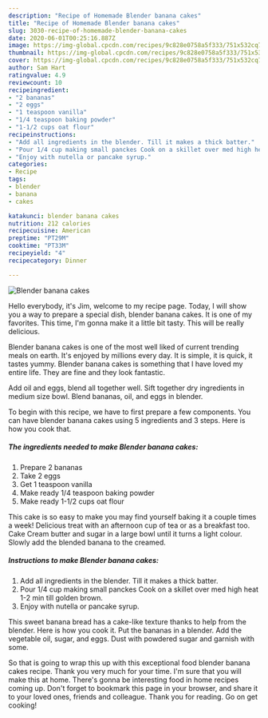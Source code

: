 ```yaml
---
description: "Recipe of Homemade Blender banana cakes"
title: "Recipe of Homemade Blender banana cakes"
slug: 3030-recipe-of-homemade-blender-banana-cakes
date: 2020-06-01T00:25:16.887Z
image: https://img-global.cpcdn.com/recipes/9c828e0758a5f333/751x532cq70/blender-banana-cakes-recipe-main-photo.jpg
thumbnail: https://img-global.cpcdn.com/recipes/9c828e0758a5f333/751x532cq70/blender-banana-cakes-recipe-main-photo.jpg
cover: https://img-global.cpcdn.com/recipes/9c828e0758a5f333/751x532cq70/blender-banana-cakes-recipe-main-photo.jpg
author: Sam Hart
ratingvalue: 4.9
reviewcount: 10
recipeingredient:
- "2 bananas"
- "2 eggs"
- "1 teaspoon vanilla"
- "1/4 teaspoon baking powder"
- "1-1/2 cups oat flour"
recipeinstructions:
- "Add all ingredients in the blender. Till it makes a thick batter."
- "Pour 1/4 cup making small panckes Cook on a skillet over med high heat 1-2 min till golden brown."
- "Enjoy with nutella or pancake syrup."
categories:
- Recipe
tags:
- blender
- banana
- cakes

katakunci: blender banana cakes 
nutrition: 212 calories
recipecuisine: American
preptime: "PT29M"
cooktime: "PT33M"
recipeyield: "4"
recipecategory: Dinner

---
```



![Blender banana cakes](https://img-global.cpcdn.com/recipes/9c828e0758a5f333/751x532cq70/blender-banana-cakes-recipe-main-photo.jpg)

Hello everybody, it's Jim, welcome to my recipe page. Today, I will show you a way to prepare a special dish, blender banana cakes. It is one of my favorites. This time, I'm gonna make it a little bit tasty. This will be really delicious.

Blender banana cakes is one of the most well liked of current trending meals on earth. It's enjoyed by millions every day. It is simple, it is quick, it tastes yummy. Blender banana cakes is something that I have loved my entire life. They are fine and they look fantastic.

Add oil and eggs, blend all together well. Sift together dry ingredients in medium size bowl. Blend bananas, oil, and eggs in blender.


To begin with this recipe, we have to first prepare a few components. You can have blender banana cakes using 5 ingredients and 3 steps. Here is how you cook that.

<!--inarticleads1-->

##### The ingredients needed to make Blender banana cakes:

1. Prepare 2 bananas
1. Take 2 eggs
1. Get 1 teaspoon vanilla
1. Make ready 1/4 teaspoon baking powder
1. Make ready 1-1/2 cups oat flour


This cake is so easy to make you may find yourself baking it a couple times a week! Delicious treat with an afternoon cup of tea or as a breakfast too. Cake Cream butter and sugar in a large bowl until it turns a light colour. Slowly add the blended banana to the creamed. 

<!--inarticleads2-->

##### Instructions to make Blender banana cakes:

1. Add all ingredients in the blender. Till it makes a thick batter.
1. Pour 1/4 cup making small panckes Cook on a skillet over med high heat 1-2 min till golden brown.
1. Enjoy with nutella or pancake syrup.


This sweet banana bread has a cake-like texture thanks to help from the blender. Here is how you cook it. Put the bananas in a blender. Add the vegetable oil, sugar, and eggs. Dust with powdered sugar and garnish with some. 

So that is going to wrap this up with this exceptional food blender banana cakes recipe. Thank you very much for your time. I'm sure that you will make this at home. There's gonna be interesting food in home recipes coming up. Don't forget to bookmark this page in your browser, and share it to your loved ones, friends and colleague. Thank you for reading. Go on get cooking!
